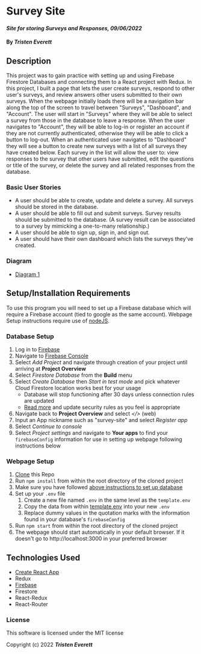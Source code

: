 # Survey Site

#### _Site for storing Surveys and Responses, 09/06/2022_

#### By _**Tristen Everett**_

## Description

This project was to gain practice with setting up and using Firebase Firestore Databases and connecting them to a React project with Redux.  In this project, I built a page that lets the user create surveys, respond to other user's surveys, and review answers other users submitted to their own surveys.  When the webpage initially loads there will be a navigation bar along the top of the screen to travel between "Surveys", "Dashboard", and "Account".  The user will start in "Surveys" where they will be able to select a survey from those in the database to leave a response.  When the user navigates to "Account", they will be able to log-in or register an account if they are not currently authenticated, otherwise they will be able to click a button to log-out.  When an authenticated user navigates to "Dashboard" they will see a button to create new surveys with a list of all surveys they have created below.  Each survey in the list will allow the user to: view responses to the survey that other users have submitted, edit the questions or title of the survey, or delete the survey and all related responses from the database.

### Basic User Stories

* A user should be able to create, update and delete a survey. All surveys should be stored in the database.
* A user should be able to fill out and submit surveys. Survey results should be submitted to the database. (A survey result can be associated to a survey by mimicking a one-to-many relationship.)
* A user should be able to sign up, sign in, and sign out.
* A user should have their own dashboard which lists the surveys they've created.

### Diagram

* [Diagram 1](diagram\Survey-Site.html)

## Setup/Installation Requirements

To use this program you will need to set up a Firebase database which will require a Firebase account (tied to google as the same account).  Webpage Setup instructions require use of [nodeJS](https://nodejs.org/).

### Database Setup

1. Log in to [Firebase](https://firebase.google.com/)
2. Navigate to [Firebase Console](https://console.firebase.google.com/)
3. Select _Add Project_ and navigate through creation of your project until arriving at __Project Overview__
4. Select _Firestore Database_ from the __Build__ menu
5. Select _Create Database_ then _Start in test mode_ and pick whatever Cloud Firestore location works best for your usage
   * Database will stop functioning after 30 days unless connection rules are updated
   * [Read more](https://firebase.google.com/docs/firestore/security/get-started?authuser=0&hl=en) and update security rules as you feel is appropriate
6. Navigate back to __Project Overview__ and select _</>_ (web)
7. Input an App nickname such as "survey-site" and select _Register app_
8. Select _Continue to console_
9. Select _Project settings_ and navigate to __Your apps__ to find your `firebaseConfig` information for use in setting up webpage following instructions below

### Webpage Setup

1. [Clone](https://docs.github.com/en/repositories/creating-and-managing-repositories/cloning-a-repository) this Repo
2. Run `npm install` from within the root directory of the cloned project
3. Make sure you have followed [above instructions to set up database](#database-setup)
4. Set up your `.env` file
   1. Create a new file named `.env` in the same level as the `template.env`
   2. Copy the data from within [template.env](template.env) into your new `.env` 
   3. Replace dummy values in the quotation marks with the information found in your database's `firebaseConfig`
5. Run `npm start` from within the root directory of the cloned project
6. The webpage should start automatically in your default browser. If it doesn't go to http://localhost:3000 in your preferred browser

## Technologies Used

* [Create React App](https://github.com/facebook/create-react-app)
* Redux
* [Firebase](https://firebase.google.com/)
* Firestore
* React-Redux
* React-Router

### License

This software is licensed under the MIT license

Copyright (c) 2022 **_Tristen Everett_**